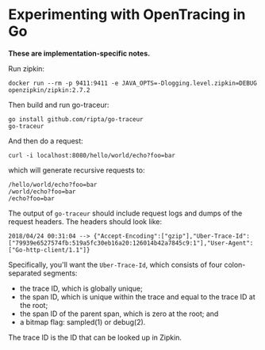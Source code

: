 
# Experimenting with OpenTracing in Go

**These are implementation-specific notes.**

Run zipkin:

```
docker run --rm -p 9411:9411 -e JAVA_OPTS=-Dlogging.level.zipkin=DEBUG openzipkin/zipkin:2.7.2
```

Then build and run go-traceur:

```
go install github.com/ripta/go-traceur
go-traceur
```

And then do a request:

```
curl -i localhost:8080/hello/world/echo?foo=bar
```

which will generate recursive requests to:

```
/hello/world/echo?foo=bar
/world/echo?foo=bar
/echo?foo=bar
```

The output of `go-traceur` should include request logs and dumps of the request
headers. The headers should look like:

```
2018/04/24 00:31:04 --> {"Accept-Encoding":["gzip"],"Uber-Trace-Id":["79939e6527574fb:519a5fc30eb16a20:126014b42a7845c9:1"],"User-Agent":["Go-http-client/1.1"]}
```

Specifically, you'll want the `Uber-Trace-Id`, which consists of four colon-separated segments:

- the trace ID, which is globally unique;
- the span ID, which is unique within the trace and equal to the trace ID at the root;
- the span ID of the parent span, which is zero at the root; and
- a bitmap flag: sampled(1) or debug(2).

The trace ID is the ID that can be looked up in Zipkin.
